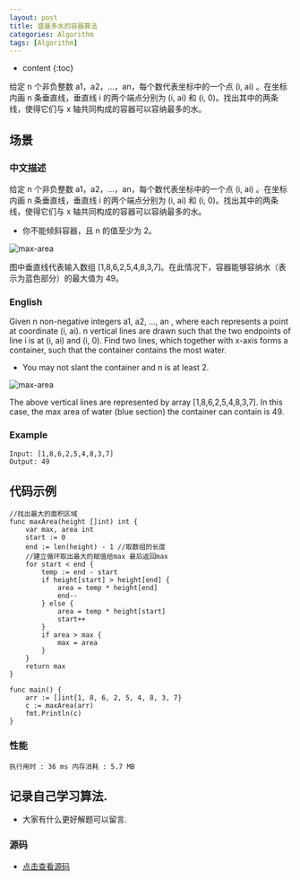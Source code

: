 ```yaml
---
layout: post
title: 盛最多水的容器算法
categories: Algorithm
tags: [Algorithm]
---
```

* content
{:toc}

给定 n 个非负整数 a1，a2，...，an，每个数代表坐标中的一个点 (i, ai) 。在坐标内画 n 条垂直线，垂直线 i 的两个端点分别为 (i, ai) 和 (i, 0)。找出其中的两条线，使得它们与 x 轴共同构成的容器可以容纳最多的水。


## 场景 

### 中文描述

给定 n 个非负整数 a1，a2，...，an，每个数代表坐标中的一个点 (i, ai) 。在坐标内画 n 条垂直线，垂直线 i 的两个端点分别为 (i, ai) 和 (i, 0)。找出其中的两条线，使得它们与 x 轴共同构成的容器可以容纳最多的水。
* 你不能倾斜容器，且 n 的值至少为 2。

![max-area](https://www.goroutine.me/assets/images/max-area.jpg)

图中垂直线代表输入数组 [1,8,6,2,5,4,8,3,7]。在此情况下，容器能够容纳水（表示为蓝色部分）的最大值为 49。

### English

Given n non-negative integers a1, a2, ..., an , where each represents a point at coordinate (i, ai). n vertical lines are drawn such that the two endpoints of line i is at (i, ai) and (i, 0). Find two lines, which together with x-axis forms a container, such that the container contains the most water.
*  You may not slant the container and n is at least 2.

![max-area](https://www.goroutine.me/assets/images/max-area.jpg)

The above vertical lines are represented by array [1,8,6,2,5,4,8,3,7]. In this case, the max area of water (blue section) the container can contain is 49.

### Example

```
Input: [1,8,6,2,5,4,8,3,7]
Output: 49
```
## 代码示例

```golang
//找出最大的面积区域
func maxArea(height []int) int {
	var max, area int
	start := 0
	end := len(height) - 1 //取数组的长度
	//建立循环取出最大的赋值给max 最后返回max
	for start < end {
		temp := end - start
		if height[start] > height[end] {
			area = temp * height[end]
			end--
		} else {
			area = temp * height[start]
			start++
		}
		if area > max {
			max = area
		}
	}
	return max
}
```
```golang
func main() {
	arr := []int{1, 8, 6, 2, 5, 4, 8, 3, 7}
	c := maxArea(arr)
	fmt.Println(c)
}
```

### 性能

`执行用时 : 36 ms 内存消耗 : 5.7 MB`

## 记录自己学习算法.

* 大家有什么更好解题可以留言.

### 源码

* [点击查看源码](https://github.com/selfjt/algorithm/blob/master/golang/maxArea.go)